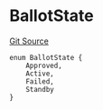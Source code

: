 # BallotState

[Git Source](https://github.com/jbx-protocol/juice-contracts-v1/blob/71fd42afb0ef0d51606019d9a17dcb746505efd5/contracts/interfaces/IFundingCycleBallot.sol)

```solidity
enum BallotState {
    Approved,
    Active,
    Failed,
    Standby
}
```


